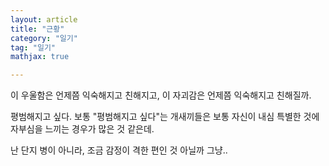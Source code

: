 ```yaml
---
layout: article
title: "근황"
category: "일기"
tag: "일기"
mathjax: true

---
```


이 우울함은 언제쯤 익숙해지고 친해지고, 이 자괴감은 언제쯤 익숙해지고 친해질까.

평범해지고 싶다. 보통 "평범해지고 싶다"는 개새끼들은 보통 자신이 내심 특별한 것에 자부심을 느끼는 경우가 많은 것 같은데.

난 단지 병이 아니라, 조금 감정이 격한 편인 것 아닐까 그냥..